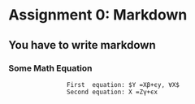 # Assignment 0: Markdown
## You have to write markdown
### Some Math Equation



                    First  equation: $Y =Xβ+ϵy, ∀X$
                    Second equation: X =Zγ+ϵx


